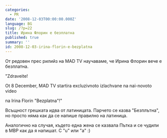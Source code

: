 ```yaml
---
categories:
  - PR
date: '2008-12-03T00:00:00.000Z'
language: BG
slug: /?p=22
title: Ирина Флорин е безплатна
published: true
summary: ''
id: 2008-12-03-irina-florin-e-bezplatna
---
```


От редовен прес рилийз на MAD TV научаваме, че Ирина Флорин вече е безплатна.

"Zdraveite!


Ot 8 December, MAD TV startira excluzivnoto izlachvane na nai-novoto video

na Irina Florin "Bezplatna"!"


Всъщност грешката идва от латиницата. Парчето се казва "Безплътна", но просто няма как да се напише правилно на латиница.


Аналогично на случая, където една жена се казвала Пътка и се чудили в МВР как да я напишат. С "u" или "a" :)
